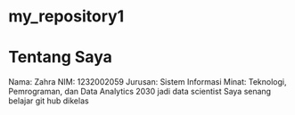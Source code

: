 # my_repository1
# Tentang Saya
Nama: Zahra
NIM: 1232002059
Jurusan: Sistem Informasi
Minat: Teknologi, Pemrograman, dan Data Analytics
2030 jadi data scientist
Saya senang belajar git hub dikelas
